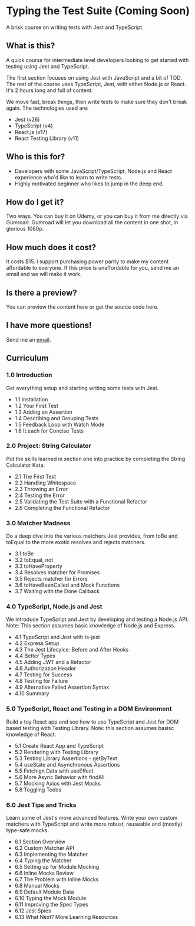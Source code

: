 # Typing the Test Suite (Coming Soon)

A brisk course on writing tests with Jest and TypeScript.

## What is this?

A quick course for intermediate level developers looking to get started with testing using Jest and TypeScript.

The first section focuses on using Jest with JavaScript and a bit of TDD. The rest of the course uses TypeScript, Jest, with either Node.js or React. It's 2 hours long and full of content.

We move fast, break things, then write tests to make sure they don't break again. The technologies used are:

- Jest (v26)
- TypeScript (v4)
- React.js (v17)
- React Testing Library (v11)

## Who is this for?

- Developers with some JavaScript/TypeScript, Node.js and React experience who'd like to learn to write tests.
- Highly motivated beginner who likes to jump in the deep end.

## How do I get it?

Two ways. You can buy it on Udemy, or you can buy it from me directly via Gumroad. Gumroad will let you download all the content in one shot, in glorious 1080p.

## How much does it cost?

It costs $15. I support purchasing power parity to make my content affordable to everyone. If this price is unaffordable for you, send me an email and we will make it work.

## Is there a preview?

You can preview the content here or get the source code here.

## I have more questions!

Send me an [email](mailto:lachlan@vuejs-course.com). 

## Curriculum

### 1.0 Introduction

Get everything setup and starting writing some tests with Jest.

-    1.1 Installation
-    1.2 Your First Test
-    1.3 Adding an Assertion
-    1.4 Describing and Grouping Tests
-    1.5 Feedback Loop with Watch Mode
-   1.6 It.each for Concise Tests

### 2.0 Project: String Calculator

Put the skills learned in section one into practice by completing the String Calculator Kata.

-    2.1 The First Test
-    2.2 Handling Whitespace
-    2.3 Throwing an Error
-    2.4 Testing the Error
-    2.5 Validating the Test Suite with a Functional Refactor
-    2.6 Completing the Functional Refactor

### 3.0 Matcher Madness

Do a deep dive into the various matchers Jest provides, from toBe and toEqual to the more exotic resolves and rejects matchers.

  -  3.1 toBe
  -  3.2 toEqual, not
  -  3.3 toHaveProperty
  -  3.4 Resolves matcher for Promises
  -  3.5 Rejects matcher for Errors
  -  3.6 toHaveBeenCalled and Mock Functions
  -  3.7 Waiting with the Done Callback

### 4.0 TypeScript, Node.js and Jest

We introduce TypeScript and Jest by developing and testing a Node.js API. Note: This section assumes basic knowledge of Node.js and Express.

-    4.1 TypeScript and Jest with ts-jest
-    4.2 Express Setup
-    4.3 The Jest Lifecylce: Before and After Hooks
-    4.4 Better Types
-    4.5 Adding JWT and a Refactor
-    4.6 Authorization Header
-    4.7 Testing for Success
-    4.8 Testing for Failure
-    4.9 Alternative Failed Assertion Syntax
-    4.10 Summary

### 5.0 TypeScript, React and Testing in a DOM Environment

Build a toy React app and see how to use TypeScript and Jest for DOM based testing with Testing Library. Note: this section assumes basisc knowledge of React.

-    5.1 Create React App and TypeScript
-    5.2 Rendering with Testing Library
-    5.3 Testing Library Assertions - getByText
-    5.4 useState and Asynchronous Assertions
-    5.5 Fetchign Data with useEffect
-    5.6 More Async Behavior with findAll
-    5.7 Mocking Axios with Jest Mocks
-    5.8 Toggling Todos

### 6.0 Jest Tips and Tricks

Learn some of Jest's more advanced features. Write your own custom matchers with TypeScript and write more robust, reuseable and (mostly) type-safe mocks.

-    6.1 Section Overview
-    6.2 Custom Matcher API
-    6.3 Implementing the Matcher
-    6.4 Typing the Matcher
-    6.5 Setting up for Module Mocking
-    6.6 Inline Mocks Review
-    6.7 The Problem with Inline Mocks
-    6.8 Manual Mocks
-    6.9 Default Module Data
-    6.10 Typing the Mock Module
-    6.11 Improving the Spec Types
-    6.12 Jest Spies
-    6.13 What Next? More Learning Resources

